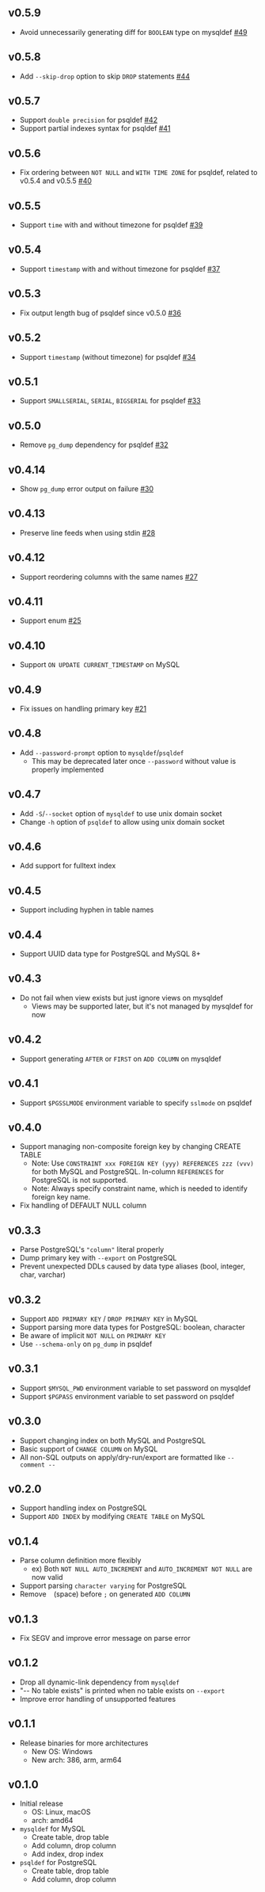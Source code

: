 ## v0.5.9

- Avoid unnecessarily generating diff for `BOOLEAN` type on mysqldef [#49](https://github.com/proproto/cloudsqldef/pull/49)

## v0.5.8

- Add `--skip-drop` option to skip `DROP` statements [#44](https://github.com/proproto/cloudsqldef/pull/44)

## v0.5.7

- Support `double precision` for psqldef [#42](https://github.com/proproto/cloudsqldef/pull/42)
- Support partial indexes syntax for psqldef [#41](https://github.com/proproto/cloudsqldef/pull/41)

## v0.5.6

- Fix ordering between `NOT NULL` and `WITH TIME ZONE` for psqldef, related to v0.5.4 and v0.5.5
  [#40](https://github.com/proproto/cloudsqldef/pull/40)

## v0.5.5

- Support `time` with and without timezone for psqldef [#39](https://github.com/proproto/cloudsqldef/pull/39)

## v0.5.4

- Support `timestamp` with and without timezone for psqldef [#37](https://github.com/proproto/cloudsqldef/pull/37)

## v0.5.3

- Fix output length bug of psqldef since v0.5.0 [#36](https://github.com/proproto/cloudsqldef/pull/36)

## v0.5.2

- Support `timestamp` (without timezone) for psqldef [#34](https://github.com/proproto/cloudsqldef/pull/34)

## v0.5.1

- Support `SMALLSERIAL`, `SERIAL`, `BIGSERIAL` for psqldef [#33](https://github.com/proproto/cloudsqldef/pull/33)

## v0.5.0

- Remove `pg_dump` dependency for psqldef  [#32](https://github.com/proproto/cloudsqldef/pull/32)

## v0.4.14

- Show `pg_dump` error output on failure [#30](https://github.com/proproto/cloudsqldef/pull/30)

## v0.4.13

- Preserve line feeds when using stdin [#28](https://github.com/proproto/cloudsqldef/pull/28)

## v0.4.12

- Support reordering columns with the same names [#27](https://github.com/proproto/cloudsqldef/issues/27)

## v0.4.11

- Support enum [#25](https://github.com/proproto/cloudsqldef/issues/25)

## v0.4.10

- Support `ON UPDATE CURRENT_TIMESTAMP` on MySQL

## v0.4.9

- Fix issues on handling primary key [#21](https://github.com/proproto/cloudsqldef/issues/21)

## v0.4.8

- Add `--password-prompt` option to `mysqldef`/`psqldef`
  - This may be deprecated later once `--password` without value is properly implemented

## v0.4.7

- Add `-S`/`--socket` option of `mysqldef` to use unix domain socket
- Change `-h` option of `psqldef` to allow using unix domain socket

## v0.4.6

- Add support for fulltext index

## v0.4.5

- Support including hyphen in table names

## v0.4.4

- Support UUID data type for PostgreSQL and MySQL 8+

## v0.4.3

- Do not fail when view exists but just ignore views on mysqldef
  - Views may be supported later, but it's not managed by mysqldef for now

## v0.4.2

- Support generating `AFTER` or `FIRST` on `ADD COLUMN` on mysqldef

## v0.4.1

- Support `$PGSSLMODE` environment variable to specify `sslmode` on psqldef

## v0.4.0

- Support managing non-composite foreign key by changing CREATE TABLE
  - Note: Use `CONSTRAINT xxx FOREIGN KEY (yyy) REFERENCES zzz (vvv)` for both MySQL and PostgreSQL.
    In-column `REFERENCES` for PostgreSQL is not supported.
  - Note: Always specify constraint name, which is needed to identify foreign key name.
- Fix handling of DEFAULT NULL column

## v0.3.3

- Parse PostgreSQL's `"column"` literal properly
- Dump primary key with `--export` on PostgreSQL
- Prevent unexpected DDLs caused by data type aliases (bool, integer, char, varchar)

## v0.3.2

- Support `ADD PRIMARY KEY` / `DROP PRIMARY KEY` in MySQL
- Support parsing more data types for PostgreSQL: boolean, character
- Be aware of implicit `NOT NULL` on `PRIMARY KEY`
- Use `--schema-only` on `pg_dump` in psqldef

## v0.3.1

- Support `$MYSQL_PWD` environment variable to set password on mysqldef
- Support `$PGPASS` environment variable to set password on psqldef

## v0.3.0

- Support changing index on both MySQL and PostgreSQL
- Basic support of `CHANGE COLUMN` on MySQL
- All non-SQL outputs on apply/dry-run/export are formatted like `-- comment --`

## v0.2.0

- Support handling index on PostgreSQL
- Support `ADD INDEX` by modifying `CREATE TABLE` on MySQL

## v0.1.4

- Parse column definition more flexibly
  - ex) Both `NOT NULL AUTO_INCREMENT` and `AUTO_INCREMENT NOT NULL` are now valid
- Support parsing `character varying` for PostgreSQL
- Remove ` ` (space) before `;` on generated `ADD COLUMN`

## v0.1.3

- Fix SEGV and improve error message on parse error

## v0.1.2

- Drop all dynamic-link dependency from `mysqldef`
- "-- No table exists" is printed when no table exists on `--export`
- Improve error handling of unsupported features

## v0.1.1

- Release binaries for more architectures
  - New OS: Windows
  - New arch: 386, arm, arm64

## v0.1.0

- Initial release
  - OS: Linux, macOS
  - arch: amd64
- `mysqldef` for MySQL
  - Create table, drop table
  - Add column, drop column
  - Add index, drop index
- `psqldef` for PostgreSQL
  - Create table, drop table
  - Add column, drop column
